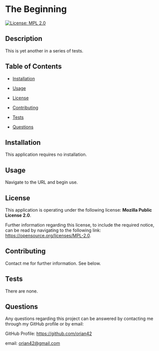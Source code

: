 # The Beginning
  
[![License: MPL 2.0](https://img.shields.io/badge/License-MPL_2.0-brightgreen.svg)](https://opensource.org/licenses/MPL-2.0)
  

## Description
  

This is yet another in a series of tests.
  

## Table of Contents
  

- [Installation](#installation)
  
- [Usage](#usage)
  
- [License](#license)
  
- [Contributing](#contributing)
  
- [Tests](#tests)
  
- [Questions](#questions)
  

## Installation
  

This application requires no installation.
  

## Usage
  

Navigate to the URL and begin use.
  

## License
  

This application is operating under the following license: **Mozilla Public License 2.0**.  
  

Further information regarding this license, to include the required notice, can be read by navigating to the following link: https://opensource.org/licenses/MPL-2.0.
  

## Contributing
  

Contact me for further information.  See below.
  

## Tests
  

There are none.
  

## Questions
  

Any questions regarding this project can be answered by contacting me through my GitHub profile or by email:
  
GitHub Profile: https://github.com/orian42
  
email: orian42@gmail.com
